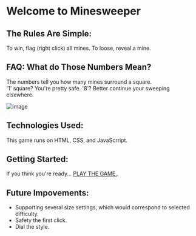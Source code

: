 # Welcome to Minesweeper
## The Rules Are Simple: 
To win, flag (right click) all mines. To loose, reveal a mine. 
## FAQ: What do Those Numbers Mean? 
The numbers tell you how many mines surround a square. <br> '1' square? You're pretty safe. '8'? Better continue your sweeping elsewhere.

![image](https://i.imgur.com/DpzGIq8.png)



## Technologies Used:
This game runs on HTML, CSS, and JavaScrript. <br>

## Getting Started:
If you think you're ready... [PLAY THE GAME.](https://comerbdavid.github.io/minesweeper/ ).

## Future Impovements:
- Supporting several size settings, which would correspond to selected difficulty.
- Safety the first click.
- Dial the style.
